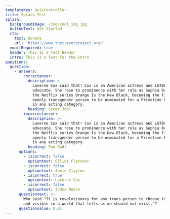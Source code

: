 ```yaml
---
templateKey: QuizController
title: Splash Test
splash:
  backgroundImage: /img/cool_img.jpg
  buttonText: Get Started
  cta:
    text: Donate
    url: 'https://www.thetrevorproject.org/'
  emailRequired: true
  header: This Is a Test Header
  intro: This is a Test for the intro
questions:
  question:
    - answers:
        correctanser:
          description: >-
            Laverne Cox said that! Cox is an American actress and LGTBQ+
            advocate. She rose to prominence with her role as Sophia Burset on
            the Netflix series Orange Is the New Black, becoming the first
            openly transgender person to be nominated for a Primetime Emmy Award
            in any acting category.
          heading: Great Job!
        incorrectanser:
          description: >-
            Laverne Cox said that! Cox is an American actress and LGTBQ+
            advocate. She rose to prominence with her role as Sophia Burset on
            the Netflix series Orange Is the New Black, becoming the first
            openly transgender person to be nominated for a Primetime Emmy Award
            in any acting category.
          heading: Too Bad!
      options:
        - iscorrect: false
          optiontext: Elliot Fletcher
        - iscorrect: false
          optiontext: Jamie Clayton
        - iscorrect: true
          optiontext: Laverne Cox
        - iscorrect: false
          optiontext: Indya Moore
      questiontext: >-
        Who said "It is revolutionary for any trans person to choose to be seen
        and visible in a world that tells us we should not exist."?
      questionvalue: 0.01
---
```


